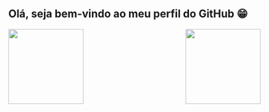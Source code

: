 ## Olá, seja bem-vindo ao meu perfil do GitHub 😁

<div align="center">
  <a href="https://github.com/scoranardo">
  <img align="left" height="150em" src="https://github-readme-stats.vercel.app/api?username=scoranardo&show_icons=true&theme=dark&include_all_commits=true&count_private=true"/>
  <img align="right" height="150em" src="https://github-readme-stats.vercel.app/api/top-langs/?username=scoranardo&layout=compact&langs_count=7&theme=dark"/>
</div>
